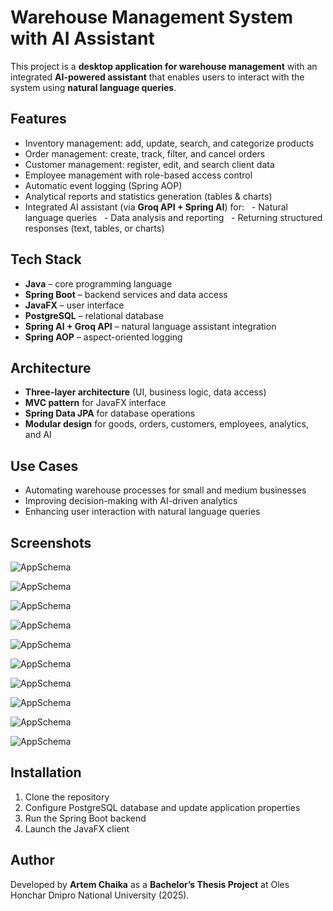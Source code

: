 # Warehouse Management System with AI Assistant

This project is a **desktop application for warehouse management** with an integrated **AI-powered assistant** that enables users to interact with the system using **natural language queries**.

## Features
- Inventory management: add, update, search, and categorize products
- Order management: create, track, filter, and cancel orders
- Customer management: register, edit, and search client data
- Employee management with role-based access control
- Automatic event logging (Spring AOP)
- Analytical reports and statistics generation (tables & charts)
- Integrated AI assistant (via **Groq API + Spring AI**) for:
  - Natural language queries
  - Data analysis and reporting
  - Returning structured responses (text, tables, or charts)

## Tech Stack
- **Java** – core programming language
- **Spring Boot** – backend services and data access
- **JavaFX** – user interface
- **PostgreSQL** – relational database
- **Spring AI + Groq API** – natural language assistant integration
- **Spring AOP** – aspect-oriented logging

## Architecture
- **Three-layer architecture** (UI, business logic, data access)
- **MVC pattern** for JavaFX interface
- **Spring Data JPA** for database operations
- **Modular design** for goods, orders, customers, employees, analytics, and AI

## Use Cases
- Automating warehouse processes for small and medium businesses
- Improving decision-making with AI-driven analytics
- Enhancing user interaction with natural language queries

## Screenshots
![AppSchema](/images/login.png)

![AppSchema](/images/admin.png)

![AppSchema](/images/warehouseman.png)

![AppSchema](/images/operator.png)

![AppSchema](/images/assistant_chat.png)

![AppSchema](/images/assistant_request.png)

![AppSchema](/images/assistant_chart.png)

![AppSchema](/images/analytic.png)

![AppSchema](/images/goods_add.png)

![AppSchema](/images/order_create.png)


## Installation
1. Clone the repository
2. Configure PostgreSQL database and update application properties
3. Run the Spring Boot backend
4. Launch the JavaFX client

## Author
Developed by **Artem Chaika** as a **Bachelor’s Thesis Project** at Oles Honchar Dnipro National University (2025).

